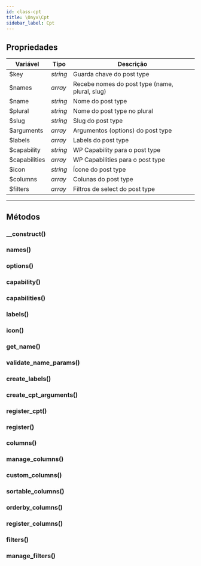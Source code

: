 ```yaml
---
id: class-cpt
title: \Onyx\Cpt
sidebar_label: Cpt
---
```


## Propriedades

| Variável      | Tipo     | Descrição                                      |
|---------------|----------|------------------------------------------------|
| $key          | *string* | Guarda chave do post type                      |
| $names        | *array*  | Recebe nomes do post type (name, plural, slug) |
| $name         | *string* | Nome do post type                              |
| $plural       | *string* | Nome do post type no plural                    |
| $slug         | *string* | Slug do post type                              |
| $arguments    | *array*  | Argumentos (options) do post type              |
| $labels       | *array*  | Labels do post type                            |
| $capability   | *string* | WP Capability para o post type                 |
| $capabilities | *array*  | WP Capabilities para o post type               |
| $icon         | *string* | Ícone do post type                             |
| $columns      | *array*  | Colunas do post type                           |
| $filters      | *array*  | Filtros de select do post type                 |

---

## Métodos

### __construct()
### names()
### options()
### capability()
### capabilities()
### labels()
### icon()
### get_name()
### validate_name_params()
### create_labels()
### create_cpt_arguments()
### register_cpt()
### register()
### columns()
### manage_columns()
### custom_columns()
### sortable_columns()
### orderby_columns()
### register_columns()
### filters()
### manage_filters()
